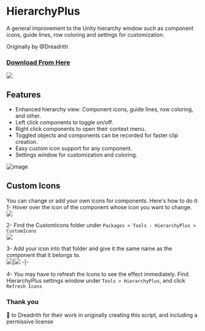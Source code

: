 # HierarchyPlus
A general improvement to the Unity hierarchy window such as component icons, guide lines, row coloring and settings for customization.

Originally by @Dreadrith

### [Download From Here](https://vpm.dreadscripts.com/)
![](https://i.imgur.com/w1uNB7O.gif)
## Features
- Enhanced hierarchy view: Component icons, guide lines, row coloring, and other.
- Left click components to toggle on/off.
- Right click components to open their context menu.
- Toggled objects and components can be recorded for faster clip creation.
- Easy custom icon support for any component.
- Settings window for customization and coloring.

![image](https://github.com/Dreadrith/HierarchyPlus/assets/73959477/d8243aba-8022-4008-8561-c9ea87b552ab)

## Custom Icons
You can change or add your own icons for components. Here's how to do it:  
1- Hover over the icon of the component whose icon you want to change.  
![](https://i.imgur.com/if4bi2P.png)

2- Find the CustomIcons folder under `Packages > Tools - HierarchyPlus > CustomIcons`  
![](https://i.imgur.com/xMjNENk.png)

3- Add your icon into that folder and give it the same name as the component that it belongs to.  
![](https://i.imgur.com/TCPyfY1.png)|![](https://i.imgur.com/QzU3D7c.png)
-|-

4- You may have to refresh the Icons to see the effect immediately. Find HierarchyPlus settings window under `Tools > HierarchyPlus`, and click `Refresh Icons`

### Thank you

 💞 to Dreadrith for their work in originally creating this script, and including a permissive license
